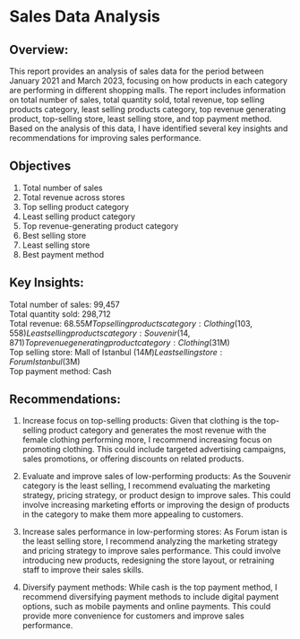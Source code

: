 # Sales Data Analysis

## Overview:
This report provides an analysis of sales data for the period between  January 2021 and March 2023, focusing on how products in each category are performing in different shopping malls. The report includes information on total number of sales, total quantity sold, total revenue, top selling products category, least selling products category, top revenue generating product, top-selling store, least selling store, and top payment method. Based on the analysis of this data, I have identified several key insights and recommendations for improving sales performance.

## Objectives

1. Total number of sales
2. Total revenue across stores
3. Top selling product category
4. Least selling product category
5. Top revenue-generating product category
6. Best selling store
7. Least selling store
8. Best payment method

## Key Insights:

Total number of sales: 99,457  
Total quantity sold: 298,712  
Total revenue: $68.55M  
Top selling products category: Clothing (103,558)  
Least selling products category: Souvenir (14,871)  
Top revenue generating product category: Clothing ($31M)  
Top selling store: Mall of Istanbul ($14M)  
Least selling store: Forum Istanbul($3M)  
Top payment method: Cash  

## Recommendations:

1. Increase focus on top-selling products: Given that clothing is the top-selling product category and generates the most revenue with the female clothing performing more, I recommend increasing focus on promoting clothing. This could include targeted advertising campaigns, sales promotions, or offering discounts on related products.

2. Evaluate and improve sales of low-performing products: As the Souvenir category is the least selling, I recommend evaluating the marketing strategy, pricing strategy, or product design to improve sales. This could involve increasing marketing efforts or improving the design of products in the category to make them more appealing to customers.

3. Increase sales performance in low-performing stores: As Forum istan is the least selling store, I recommend analyzing the marketing strategy and pricing strategy to improve sales performance. This could involve introducing new products, redesigning the store layout, or retraining staff to improve their sales skills.

4. Diversify payment methods: While cash is the top payment method, I recommend diversifying payment methods to include digital payment options, such as mobile payments and online payments. This could provide more convenience for customers and improve sales performance.

